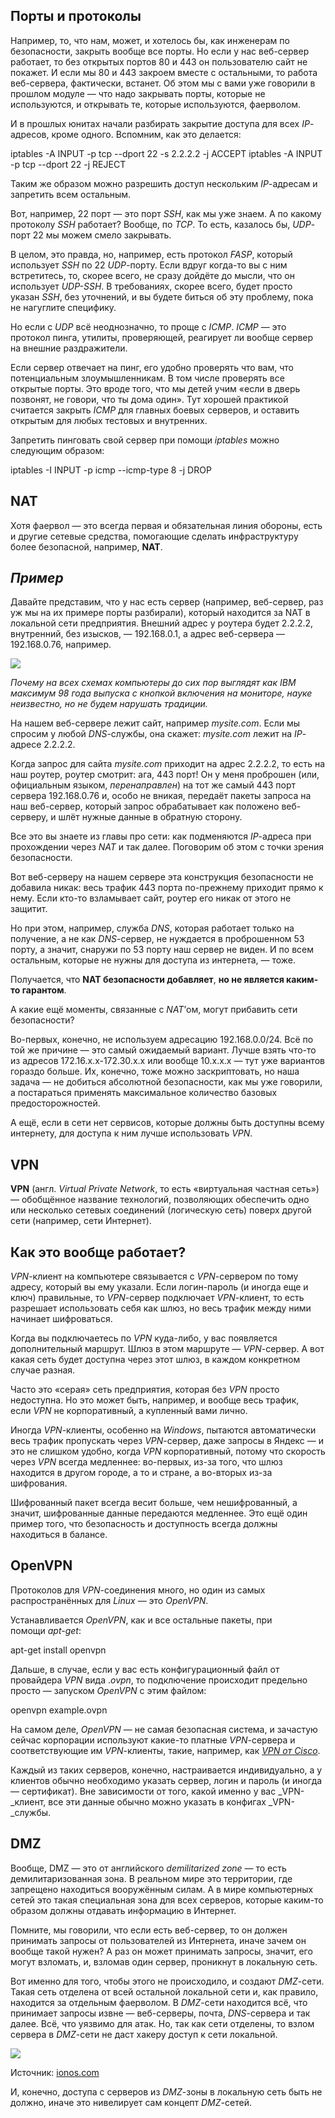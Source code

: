 
## **Порты и протоколы**

Например, то, что нам, может, и хотелось бы, как инженерам по безопасности, закрыть вообще все порты. Но если у нас веб-сервер работает, то без открытых портов 80 и 443 он пользователю сайт не покажет. И если мы 80 и 443 закроем вместе с остальными, то работа веб-сервера, фактически, встанет. Об этом мы с вами уже говорили в прошлом модуле — что надо закрывать порты, которые не используются, и открывать те, которые используются, фаерволом.

И в прошлых юнитах начали разбирать закрытие доступа для всех _IP_-адресов, кроме одного. Вспомним, как это делается:

iptables -A INPUT -p tcp --dport 22 -s 2.2.2.2 -j ACCEPT
iptables -A INPUT -p tcp --dport 22 -j REJECT

Таким же образом можно разрешить доступ нескольким _IP_-адресам и запретить всем остальным.

Вот, например, 22 порт — это порт _SSH_, как мы уже знаем. А по какому протоколу _SSH_ работает? Вообще, по _TCP_. То есть, казалось бы, _UDP_-порт 22 мы можем смело закрывать.

В целом, это правда, но, например, есть протокол _FASP_, который использует _SSH_ по 22 _UDP_-порту. Если вдруг когда-то вы с ним встретитесь, то, скорее всего, не сразу дойдёте до мысли, что он использует _UDP-SSH_. В требованиях, скорее всего, будет просто указан _SSH_, без уточнений, и вы будете биться об эту проблему, пока не нагуглите специфику.

Но если с _UDP_ всё неоднозначно, то проще с _ICMP_. _ICMP_ — это протокол пинга, утилиты, проверяющей, реагирует ли вообще сервер на внешние раздражители.

Если сервер отвечает на пинг, его удобно проверять что вам, что потенциальным злоумышленникам. В том числе проверять все открытые порты. Это вроде того, что мы детей учим «если в дверь позвонят, не говори, что ты дома один». Тут хорошей практикой считается закрыть _ICMP_ для главных боевых серверов, и оставить открытым для любых тестовых и внутренних.

Запретить пинговать свой сервер при помощи _iptables_ можно следующим образом:

iptables -I INPUT -p icmp --icmp-type 8 -j DROP

## **NAT**

Хотя фаервол — это всегда первая и обязательная линия обороны, есть и другие сетевые средства, помогающие сделать инфраструктуру более безопасной, например, **NAT**.

## ***Пример***

Давайте представим, что у нас есть сервер (например, веб-сервер, раз уж мы на их примере порты разбирали), который находится за NAT в локальной сети предприятия. Внешний адрес у роутера будет 2.2.2.2, внутренний, без изысков, — 192.168.0.1, а адрес веб-сервера — 192.168.0.76, например.

![](https://lms-cdn.skillfactory.ru/assets/courseware/v1/14eb0f673075948171ecf28d37e51ef1/asset-v1:SkillFactory+ADMIN+2020+type@asset+block/ADMIN_m7_u4.png)

_Почему на всех схемах компьютеры до сих пор выглядят как IBM максимум 98 года выпуска с кнопкой включения на мониторе, науке неизвестно, но не будем нарушать традиции._

На нашем веб-сервере лежит сайт, например _mysite.com_. Если мы спросим у любой _DNS_-службы, она скажет: _mysite.com_ лежит на _IP_-адресе 2.2.2.2.

Когда запрос для сайта _mysite.com_ приходит на адрес 2.2.2.2, то есть на наш роутер, роутер смотрит: ага, 443 порт! Он у меня проброшен (или, официальным языком, _перенаправлен_) на тот же самый 443 порт сервера 192.168.0.76 и, особо не вникая, передаёт пакеты запроса на наш веб-сервер, который запрос обрабатывает как положено веб-серверу, и шлёт нужные данные в обратную сторону.

Все это вы знаете из главы про сети: как подменяются _IP_-адреса при прохождении через _NAT_ и так далее. Поговорим об этом с точки зрения безопасности.

Вот веб-серверу на нашем сервере эта конструкция безопасности не добавила никак: весь трафик 443 порта по-прежнему приходит прямо к нему. Если кто-то взламывает сайт, роутер его никак от этого не защитит.

Но при этом, например, служба _DNS_, которая работает только на получение, а не как _DNS_-сервер, не нуждается в проброшенном 53 порту, а значит, снаружи по 53 порту наш сервер не виден. И по всем остальным, которые не нужны для доступа из интернета, — тоже.

Получается, что **NAT безопасности добавляет**, **но не является каким-то гарантом**.

А какие ещё моменты, связанные с _NAT_’ом, могут прибавить сети безопасности?

Во-первых, конечно, не используем адресацию 192.168.0.0/24. Всё по той же причине — это самый ожидаемый вариант. Лучше взять что-то из адресов 172.16.х.х-172.30.х.х или вообще 10.х.х.х — тут уже вариантов гораздо больше. Их, конечно, тоже можно заскриптовать, но наша задача — не добиться абсолютной безопасности, как мы уже говорили, а постараться применять максимальное количество базовых предосторожностей.

А ещё, если в сети нет сервисов, которые должны быть доступны всему интернету, для доступа к ним лучше использовать _VPN_.

## **VPN**

**VPN** (англ. _Virtual Private Network_, то есть «виртуальная частная сеть») — обобщённое название технологий, позволяющих обеспечить одно или несколько сетевых соединений (логическую сеть) поверх другой сети (например, сети Интернет).

## **Как это вообще работает?**

_VPN_-клиент на компьютере связывается с _VPN_-сервером по тому адресу, который вы ему указали. Если логин-пароль (и иногда еще и ключ) правильные, то _VPN_-сервер подключает _VPN_-клиент, то есть разрешает использовать себя как шлюз, но весь трафик между ними начинает шифроваться.

Когда вы подключаетесь по _VPN_ куда-либо, у вас появляется дополнительный маршрут. Шлюз в этом маршруте — _VPN_-сервер. А вот какая сеть будет доступна через этот шлюз, в каждом конкретном случае разная.

Часто это «серая» сеть предприятия, которая без _VPN_ просто недоступна. Но это может быть, например, и вообще весь трафик, если _VPN_ не корпоративный, а купленный вами лично.

Иногда _VPN_-клиенты, особенно на _Windows_, пытаются автоматически весь трафик пропускать через _VPN_-сервер, даже запросы в Яндекс — и это не слишком удобно, когда _VPN_ корпоративный, потому что скорость через _VPN_ всегда медленнее: во-первых, из-за того, что шлюз находится в другом городе, а то и стране, а во-вторых из-за шифрования.

Шифрованный пакет всегда весит больше, чем нешифрованный, а значит, шифрованные данные передаются медленнее. Это ещё один пример того, что безопасность и доступность всегда должны находиться в балансе.

## **OpenVPN**

Протоколов для _VPN_-соединения много, но один из самых распространённых для _Linux_ — это _OpenVPN_.

Устанавливается _OpenVPN_, как и все остальные пакеты, при помощи _apt-get_:

apt-get install openvpn

Дальше, в случае, если у вас есть конфигурационный файл от провайдера _VPN_ вида ._ovpn_, то подключение происходит предельно просто — запуском _OpenVPN_ с этим файлом:

openvpn example.ovpn

На самом деле, _OpenVPN_ — не самая безопасная система, и зачастую сейчас корпорации используют какие-то платные _VPN_-сервера и соответствующие им _VPN_-клиенты, такие, например, как _[VPN от Cisco](https://www.cisco.com/c/en/us/products/security/anyconnect-secure-mobility-client/index.html)_.

Каждый из таких серверов, конечно, настраивается индивидуально, а у клиентов обычно необходимо указать сервер, логин и пароль (и иногда — сертификат). Вне зависимости от того, какой именно у вас _VPN-_клиент, все эти данные обычно можно указать в конфигах _VPN-_службы.

## **DMZ**

Вообще, DMZ — это от английского _demilitarized zone_ — то есть демилитаризованная зона. В реальном мире это территории, где запрещено находиться вооружённым силам. А в мире компьютерных сетей это такая специальная зона для всех серверов, которые каким-то образом должны отдавать информацию в Интернет.

Помните, мы говорили, что если есть веб-сервер, то он должен принимать запросы от пользователей из Интернета, иначе зачем он вообще такой нужен? А раз он может принимать запросы, значит, его могут взломать, и, взломав один сервер, проникнут в локальную сеть.

Вот именно для того, чтобы этого не происходило, и создают _DMZ_-сети. Такая сеть отделена от всей остальной локальной сети и, как правило, находится за отдельным фаерволом. В _DMZ_-сети находится всё, что принимает запросы извне — веб-серверы, почта, _DNS_-сервера и так далее. Всё, что уязвимо для атак. Но, так как сети отделены, то взлом сервера в _DMZ_-сети не даст хакеру доступ к сети локальной.

![](https://lms-cdn.skillfactory.ru/assets/courseware/v1/a389ea06184ecb0b4ad6a0939c6b0a0d/asset-v1:SkillFactory+ADMIN+2020+type@asset+block/ADMIN_m7_u4_2.png)

  
Источник: [ionos.com](https://www.ionos.com/digitalguide/fileadmin/DigitalGuide/Screenshots/dmz-network-diagram-2.png)

И, конечно, доступа с серверов из _DMZ_-зоны в локальную сеть быть не должно, иначе это нивелирует сам концепт _DMZ_-сетей.